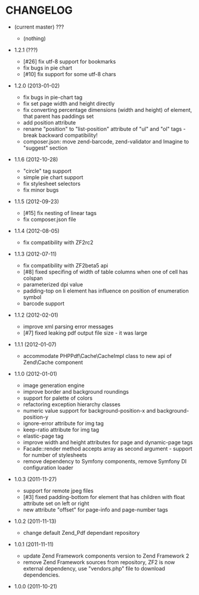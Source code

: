 CHANGELOG
=========

* (current master) ???

  * (nothing)
  
* 1.2.1 (???)
  
  * [#26] fix utf-8 support for bookmarks
  * fix bugs in pie chart
  * [#10] fix support for some utf-8 chars

* 1.2.0 (2013-01-02)

  * fix bugs in pie-chart tag
  * fix set page width and height directly
  * fix converting percentage dimensions (width and height) of element, that parent has paddings set
  * add position attribute
  * rename "position" to "list-position" attribute of "ul" and "ol" tags - break backward compatibility!
  * composer.json: move zend-barcode, zend-validator and Imagine to "suggest" section

* 1.1.6 (2012-10-28)

  * "circle" tag support
  * simple pie chart support
  * fix stylesheet selectors
  * fix minor bugs

* 1.1.5 (2012-09-23)

  * [#15] fix nesting of linear tags
  * fix composer.json file

* 1.1.4 (2012-08-05)

  * fix compatibility with ZF2rc2

* 1.1.3 (2012-07-11)

  * fix compatibility with ZF2beta5 api
  * [#8] fixed specifing of width of table columns when one of cell has colspan
  * parameterized dpi value
  * padding-top on li element has influence on position of enumeration symbol
  * barcode support

* 1.1.2 (2012-02-01)

  * improve xml parsing error messages
  * [#7] fixed leaking pdf output file size - it was large

* 1.1.1 (2012-01-07)

  * accommodate PHPPdf\Cache\CacheImpl class to new api of Zend\Cache component

* 1.1.0 (2012-01-01)

  * image generation engine
  * improve border and background roundings
  * support for palette of colors
  * refactoring exception hierarchy classes
  * numeric value support for background-position-x and background-position-y
  * ignore-error attribute for img tag
  * keep-ratio attribute for img tag
  * elastic-page tag
  * improve width and height attributes for page and dynamic-page tags
  * Facade::render method accepts array as second argument - support for number of stylesheets
  * remove dependency to Symfony components, remove Symfony DI configuration loader

* 1.0.3 (2011-11-27)

  * support for remote jpeg files
  * [#3] fixed padding-bottom for element that has children with float attribute set on left or right
  * new attribute "offset" for page-info and page-number tags

* 1.0.2 (2011-11-13)

  * change default Zend_Pdf dependant repository

* 1.0.1 (2011-11-11)

  * update Zend Framework components version to Zend Framework 2
  * remove Zend Framework sources from repository, ZF2 is now external dependency, use "vendors.php" file to download dependencies.

* 1.0.0 (2011-10-21)